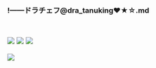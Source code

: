 ### !——ドラチェフ@dra_tanuking❤★☆.md
![]()

![](https://pbs.twimg.com/media/D7-clIpVsAAvQ__?format=jpg)
![](https://pbs.twimg.com/media/Dz_pgdjVAAAjoI6?format=jpg)
![](https://pbs.twimg.com/media/D_zysNnUIAI0l2Z?format=jpg)
---
![](https://pbs.twimg.com/media/D_2VQTTU4AEOrth?format=jpg)
